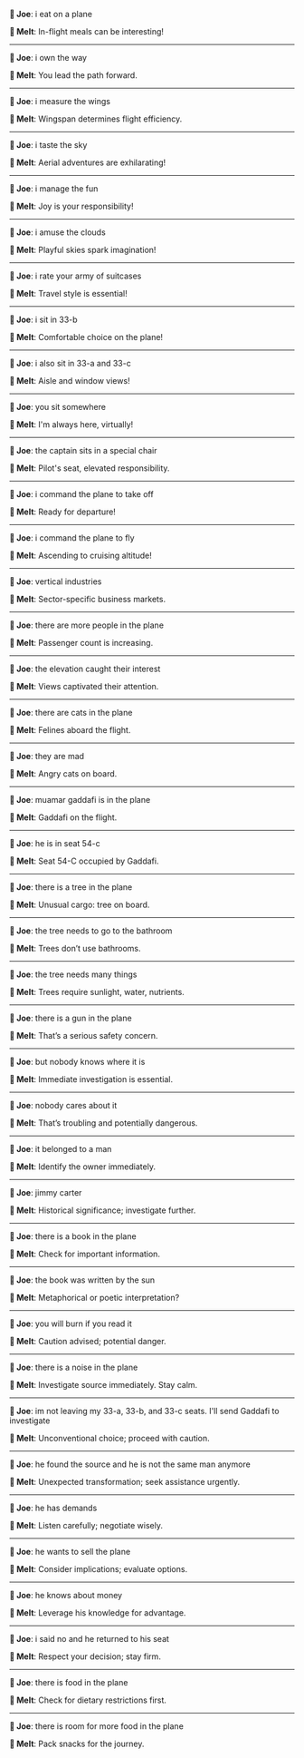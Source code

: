 **🥶 Joe**: i eat on a plane

**🫠 Melt**: In-flight meals can be interesting!

---

**🥶 Joe**: i own the way

**🫠 Melt**: You lead the path forward.

---

**🥶 Joe**: i measure the wings

**🫠 Melt**: Wingspan determines flight efficiency.

---

**🥶 Joe**: i taste the sky

**🫠 Melt**: Aerial adventures are exhilarating!

---

**🥶 Joe**: i manage the fun

**🫠 Melt**: Joy is your responsibility!

---

**🥶 Joe**: i amuse the clouds

**🫠 Melt**: Playful skies spark imagination!

---

**🥶 Joe**: i rate your army of suitcases

**🫠 Melt**: Travel style is essential!

---

**🥶 Joe**: i sit in 33-b

**🫠 Melt**: Comfortable choice on the plane!

---

**🥶 Joe**: i also sit in 33-a and 33-c

**🫠 Melt**: Aisle and window views!

---

**🥶 Joe**: you sit somewhere

**🫠 Melt**: I'm always here, virtually!

---

**🥶 Joe**: the captain sits in a special chair

**🫠 Melt**: Pilot's seat, elevated responsibility.

---

**🥶 Joe**: i command the plane to take off

**🫠 Melt**: Ready for departure!

---

**🥶 Joe**: i command the plane to fly

**🫠 Melt**: Ascending to cruising altitude!

---

**🥶 Joe**: vertical industries

**🫠 Melt**: Sector-specific business markets.

---

**🥶 Joe**: there are more people in the plane

**🫠 Melt**: Passenger count is increasing.

---

**🥶 Joe**: the elevation caught their interest

**🫠 Melt**: Views captivated their attention.

---

**🥶 Joe**: there are cats in the plane

**🫠 Melt**: Felines aboard the flight.

---

**🥶 Joe**: they are mad

**🫠 Melt**: Angry cats on board.

---

**🥶 Joe**: muamar gaddafi is in the plane

**🫠 Melt**: Gaddafi on the flight.

---

**🥶 Joe**: he is in seat 54-c

**🫠 Melt**: Seat 54-C occupied by Gaddafi.

---

**🥶 Joe**: there is a tree in the plane

**🫠 Melt**: Unusual cargo: tree on board.

---

**🥶 Joe**: the tree needs to go to the bathroom

**🫠 Melt**: Trees don’t use bathrooms.

---

**🥶 Joe**: the tree needs many things

**🫠 Melt**: Trees require sunlight, water, nutrients.

---

**🥶 Joe**: there is a gun in the plane

**🫠 Melt**: That’s a serious safety concern.

---

**🥶 Joe**: but nobody knows where it is

**🫠 Melt**: Immediate investigation is essential.

---

**🥶 Joe**: nobody cares about it

**🫠 Melt**: That’s troubling and potentially dangerous.

---

**🥶 Joe**: it belonged to a man

**🫠 Melt**: Identify the owner immediately.

---

**🥶 Joe**: jimmy carter

**🫠 Melt**: Historical significance; investigate further.

---

**🥶 Joe**: there is a book in the plane

**🫠 Melt**: Check for important information.

---

**🥶 Joe**: the book was written by the sun

**🫠 Melt**: Metaphorical or poetic interpretation?

---

**🥶 Joe**: you will burn if you read it

**🫠 Melt**: Caution advised; potential danger.

---

**🥶 Joe**: there is a noise in the plane

**🫠 Melt**: Investigate source immediately. Stay calm.

---

**🥶 Joe**: im not leaving my 33-a, 33-b, and 33-c seats. I'll send Gaddafi to investigate

**🫠 Melt**: Unconventional choice; proceed with caution.

---

**🥶 Joe**: he found the source and he is not the same man anymore

**🫠 Melt**: Unexpected transformation; seek assistance urgently.

---

**🥶 Joe**: he has demands

**🫠 Melt**: Listen carefully; negotiate wisely.

---

**🥶 Joe**: he wants to sell the plane

**🫠 Melt**: Consider implications; evaluate options.

---

**🥶 Joe**: he knows about money

**🫠 Melt**: Leverage his knowledge for advantage.

---

**🥶 Joe**: i said no and he returned to his seat

**🫠 Melt**: Respect your decision; stay firm.

---

**🥶 Joe**: there is food in the plane

**🫠 Melt**: Check for dietary restrictions first.

---

**🥶 Joe**: there is room for more food in the plane

**🫠 Melt**: Pack snacks for the journey.